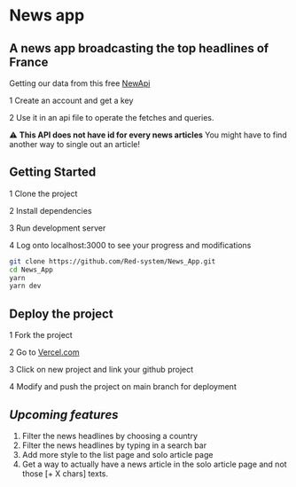 # News app

## A news app broadcasting the top headlines of France

Getting our data from this free [NewApi](https://newsapi.org/)

1 Create an account and get a key

2 Use it in an api file to operate the fetches and queries.

:warning: **This API does not have id for every news articles** You might have to find another way to single out an article!

## Getting Started

1 Clone the project

2 Install dependencies

3 Run development server

4 Log onto localhost:3000 to see your progress and modifications

```bash
git clone https://github.com/Red-system/News_App.git
cd News_App
yarn
yarn dev
```

## Deploy the project

1 Fork the project

2 Go to [Vercel.com](https://vercel.com/)

3 Click on new project and link your github project

4 Modify and push the project on main branch for deployment


## *Upcoming features*

1. Filter the news headlines by choosing a country
2. Filter the news headlines by typing in a search bar
3. Add more style to the list page and solo article page
4. Get a way to actually have a news article in the solo article page and not those [+ X chars] texts. 
